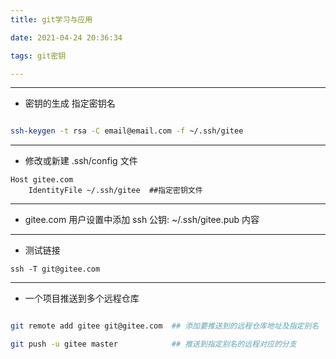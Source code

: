 ```yaml
---
title: git学习与应用

date: 2021-04-24 20:36:34

tags: git密钥

---
```


---------------------
* 密钥的生成  指定密钥名


```bash

ssh-keygen -t rsa -C email@email.com -f ~/.ssh/gitee

```
---------------------------
* 修改或新建 .ssh/config  文件

```
Host gitee.com
    IdentityFile ~/.ssh/gitee  ##指定密钥文件

```
--------------------------------------------------------
* gitee.com 用户设置中添加 ssh 公钥:  ~/.ssh/gitee.pub 内容

--------
* 测试链接
``` 
ssh -T git@gitee.com

```
-------------------------
* 一个项目推送到多个远程仓库

```bash

git remote add gitee git@gitee.com  ## 添加要推送到的远程仓库地址及指定别名

git push -u gitee master            ## 推送到指定别名的远程对应的分支

```
  
    
     






















